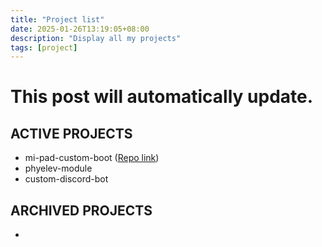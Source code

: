 ```yaml
---
title: "Project list"
date: 2025-01-26T13:19:05+08:00
description: "Display all my projects"
tags: [project]
---
```


# This post will automatically update.

## ACTIVE PROJECTS
- mi-pad-custom-boot ([Repo link](https://github.com/G0246/mipad-custom-boot))
- phyelev-module
- custom-discord-bot

## ARCHIVED PROJECTS
- 